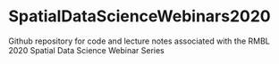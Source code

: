# SpatialDataScienceWebinars2020
Github repository for code and lecture notes associated with the RMBL 2020 Spatial Data Science Webinar Series
